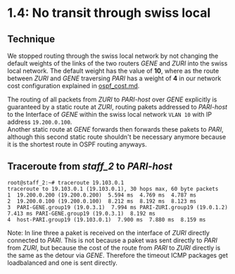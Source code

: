 # 1.4: No transit through swiss local
## Technique
We stopped routing through the swiss local network by not changing the default weights of the links of the two routers *GENE* and *ZURI* into the swiss local network. The default weight has the value of **10**, where as the route between *ZURI* and *GENE* traversing *PARI* has a weight of **4** in our network cost configuration explained in [ospf_cost.md](./ospf_cost.md).  

The routing of all packets from *ZURI* to *PARI-host* over *GENE* explicitly is guaranteed by a static route at *ZURI*, routing pakets addressed to *PARI-host* to the Interface of *GENE* within the swiss local network `VLAN 10` with IP address `19.200.0.100`.  
Another static route at *GENE* forwards then forwards these pakets to *PARI*, although this second static route shouldn't be necessary anymore because it is the shortest route in OSPF routing anyways.

## Traceroute from *staff_2* to *PARI-host*
```console
root@staff_2:~# traceroute 19.103.0.1
traceroute to 19.103.0.1 (19.103.0.1), 30 hops max, 60 byte packets
1  19.200.0.200 (19.200.0.200)  5.594 ms  4.769 ms  4.787 ms
2  19.200.0.100 (19.200.0.100)  8.212 ms  8.192 ms  8.123 ms
3  PARI-GENE.group19 (19.0.3.1)  7.994 ms PARI-ZURI.group19 (19.0.1.2)  7.413 ms PARI-GENE.group19 (19.0.3.1)  8.192 ms
4  host-PARI.group19 (19.103.0.1)  7.900 ms  7.880 ms  8.159 ms
```
Note: In line three a paket is received on the interface of *ZURI* directly connected to *PARI*. This is not because a paket was sent directly to *PARI* from *ZURI*, but because the cost of the route from *PARI* to *ZURI* directly is the same as the detour via *GENE*. Therefore the timeout ICMP packages get loadbalanced and one is sent directly.
